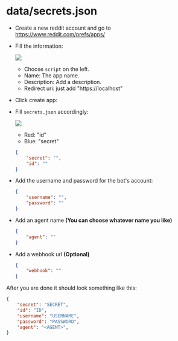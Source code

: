 # data/secrets.json

-   Create a new reddit account and go to https://www.reddit.com/prefs/apps/

-   Fill the information:

    ![](https://media.discordapp.net/attachments/766913349442600971/913871795885584424/unknown.png)

    -   Choose `script` on the left.
    -   Name: The app name.
    -   Description: Add a description.
    -   Redirect uri: just add "https://localhost"

-   Click create app:
-   Fill `secrets.json` accordingly:

    ![](https://media.discordapp.net/attachments/766913349442600971/913873219168129054/unknown.png)

    -   Red: "id"
    -   Blue: "secret"

    ```json
    {
        "secret": "",
        "id": ""
    }
    ```

-   Add the username and password for the bot's account:

    ```json
    {
        "username": "",
        "password": ""
    }
    ```

-   Add an agent name **(You can choose whatever name you like)**

    ```json
    {
        "agent": ""
    }
    ```

-   Add a webhook url **(Optional)**

    ```json
    {
        "webhook": ""
    }
    ```

After you are done it should look something like this:

```json
{
    "secret": "SECRET",
    "id": "ID",
    "username": "USERNAME",
    "password": "PASSWORD",
    "agent": "<AGENT>",
}
```